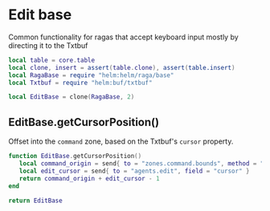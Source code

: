 # Edit base

Common functionality for ragas that accept keyboard input mostly by
directing it to the Txtbuf

```lua
local table = core.table
local clone, insert = assert(table.clone), assert(table.insert)
local RagaBase = require "helm:helm/raga/base"
local Txtbuf = require "helm:buf/txtbuf"
```

```lua
local EditBase = clone(RagaBase, 2)
```


## EditBase\.getCursorPosition\(\)

Offset into the `command` zone, based on the Txtbuf's `cursor` property\.

```lua
function EditBase.getCursorPosition()
   local command_origin = send{ to = "zones.command.bounds", method = "origin" }
   local edit_cursor = send{ to = "agents.edit", field = "cursor" }
   return command_origin + edit_cursor - 1
end
```


```lua
return EditBase
```
